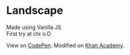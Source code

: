# Landscape
Made using Vanilla JS
<br>First try at ctx o.O

View on [CodePen](https://codepen.io/vanilla5767/pen/ExeqrzE).
Modified on [Khan Academy](https://www.khanacademy.org/computer-programming/in-which-i-tease-ski-wait-hes-a-clam-now/5560963303784448).


